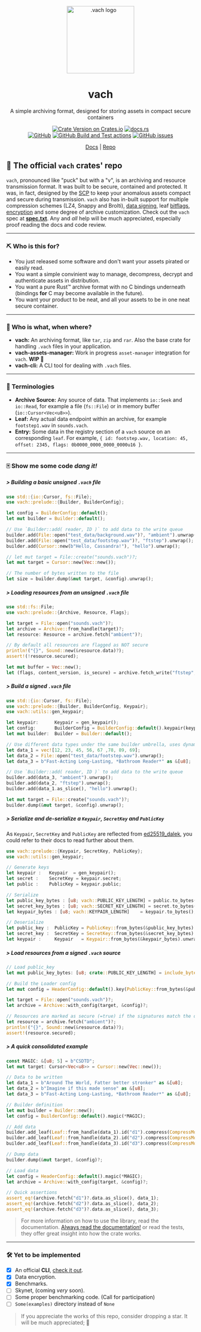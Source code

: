 <p align="center">
  <img src="https://raw.githubusercontent.com/zeskeertwee/virtfs-rs/main/media/logo.png" alt=".vach logo" width="180" height="180">
</p>
<h1 align=center>
  <strong>vach</strong>
</h1>
<p align=center> A simple archiving format, designed for storing assets in compact secure containers </p>

<p align=center>
  <a href="https://crates.io/crates/vach"><img alt="Crate Version on Crates.io" src="https://img.shields.io/crates/v/vach?style=flat-square"></a>
  <a href="https://docs.rs/vach"><img alt="docs.rs" src="https://img.shields.io/docsrs/vach?style=flat-square"></a>
  <br/>
  <a href="https://github.com/zeskeertwee/virtfs-rs/blob/main/LICENSE"><img alt="GitHub" src="https://img.shields.io/github/license/zeskeertwee/vach?style=flat-square"></a>
  <a href="https://github.com/zeskeertwee/vach/actions/workflows/tests.yml"><img alt="GitHub Build and Test actions" src="https://github.com/zeskeertwee/vach/actions/workflows/tests.yml/badge.svg"></a>
  <a href="https://github.com/zeskeertwee/virtfs-rs/issues"><img alt="GitHub issues" src="https://img.shields.io/github/issues-raw/zeskeertwee/virtfs-rs?style=flat-square"></a>
</p>
<p align=center>
 <a href="https://docs.rs/vach">Docs</a> | <a href="https://github.com/zeskeertwee/virtfs-rs">Repo</a>
</p>

## 👔 The official `vach` crates' repo

`vach`, pronounced like "puck" but with a "v", is an archiving and resource transmission format. It was built to be secure, contained and protected. It was, in fact, designed by the [SCP](https://en.wikipedia.org/wiki/SCP_Foundation) to keep your anomalous assets compact and secure during transmission. `vach` also has in-built support for multiple compression schemes (LZ4, Snappy and Brolti), [data signing](https://github.com/dalek-cryptography/ed25519-dalek), leaf [bitflags](https://docs.rs/vach/latest/vach/archive/struct.Flags.html), [encryption](https://docs.rs/aes-gcm/latest/aes_gcm/) and some degree of archive customization. Check out the `vach` spec at **[spec.txt](https://github.com/zeskeertwee/virtfs-rs/blob/main/spec/main.txt)**. Any and *all* help will be much appreciated, especially proof reading the docs and code review.

---

### ⛏ Who is this for?

- You just released some software and don't want your assets pirated or easily read.
- You want a simple convinient way to manage, decompress, decrypt and authenticate assets in distribution.
- You want a pure Rust™️ archive format with no C bindings underneath (bindings **for** C may become available in the future).
- You want your product to be neat, and all your assets to be in one neat  secure container.

---

### 🤷 Who is what, when where?

- **vach:** An archiving format, like `tar`, `zip` and `rar`.  Also the base crate for handling `.vach` files in your application.
- **vach-assets-manager:** Work in progress `asset-manager` integration for `vach`. **WIP 🚧**
- **vach-cli:** A CLI tool for dealing with `.vach` files.

---

### 👄 Terminologies

- **Archive Source:** Any source of data. That implements `io::Seek` and `io::Read`, for example a file (`fs::File`) or in memory buffer (`io::Cursor<Vec<u8>>`).
- **Leaf:** Any actual data endpoint within an archive, for example `footstep1.wav` in `sounds.vach`.
- **Entry:** Some data in the registry section of a `vach` source on an corresponding `leaf`. For example, `{ id: footstep.wav, location: 45, offset: 2345, flags: 0b0000_0000_0000_0000u16 }`.

---

### 🀄 Show me some code _dang it!_

##### > Building a basic unsigned `.vach` file

```rust
use std::{io::Cursor, fs::File};
use vach::prelude::{Builder, BuilderConfig};

let config = BuilderConfig::default();
let mut builder = Builder::default();

// Use `Builder::add( reader, ID )` to add data to the write queue
builder.add(File::open("test_data/background.wav")?, "ambient").unwrap();
builder.add(File::open("test_data/footstep.wav")?, "ftstep").unwrap();
builder.add(Cursor::new(b"Hello, Cassandra!"), "hello").unwrap();

// let mut target = File::create("sounds.vach")?;
let mut target = Cursor::new(Vec::new());

// The number of bytes written to the file
let size = builder.dump(&mut target, &config).unwrap();
```

##### > Loading resources from an unsigned `.vach` file

```rust
use std::fs::File;
use vach::prelude::{Archive, Resource, Flags};

let target = File::open("sounds.vach")?;
let archive = Archive::from_handle(target)?;
let resource: Resource = archive.fetch("ambient")?;

// By default all resources are flagged as NOT secure
println!("{}", Sound::new(&resource.data)?);
assert!(!resource.secured);

let mut buffer = Vec::new();
let (flags, content_version, is_secure) = archive.fetch_write("ftstep", &mut buffer)?;
```

##### > Build a signed `.vach` file

```rust
use std::{io::Cursor, fs::File};
use vach::prelude::{Builder, BuilderConfig, Keypair};
use vach::utils::gen_keypair;

let keypair:      Keypair = gen_keypair();
let config:       BuilderConfig = BuilderConfig::default().keypair(keypair);
let mut builder:  Builder = Builder::default();

// Use different data types under the same builder umbrella, uses dynamic dispatch
let data_1 = vec![12, 23, 45, 56, 67 ,78, 89, 69];
let data_2 = File::open("test_data/footstep.wav").unwrap();
let data_3 = b"Fast-Acting Long-Lasting, *Bathroom Reader*" as &[u8];

// Use `Builder::add( reader, ID )` to add data to the write queue
builder.add(data_3, "ambient").unwrap();
builder.add(data_2, "ftstep").unwrap();
builder.add(data_1.as_slice(), "hello").unwrap();

let mut target = File::create("sounds.vach")?;
builder.dump(&mut target, &config).unwrap();
```

##### > Serialize and de-serialize a `Keypair`, `SecretKey` and `PublicKey`

As `Keypair`, `SecretKey` and `PublicKey` are reflected from [ed25519_dalek](https://docs.rs/ed25519-dalek/latest/ed25519_dalek/), you could refer to their docs to read further about them.

```rust
use vach::prelude::{Keypair, SecretKey, PublicKey};
use vach::utils::gen_keypair;

// Generate keys
let keypair :   Keypair  = gen_keypair();
let secret :    SecretKey = keypair.secret;
let public :    PublicKey = keypair.public;

// Serialize
let public_key_bytes : [u8; vach::PUBLIC_KEY_LENGTH] = public.to_bytes();
let secret_key_bytes : [u8; vach::SECRET_KEY_LENGTH] = secret.to_bytes();
let keypair_bytes : [u8; vach::KEYPAIR_LENGTH]    = keypair.to_bytes();

// Deserialize
let public_key :  PublicKey = PublicKey::from_bytes(&public_key_bytes).unwrap();
let secret_key :  SecretKey = SecretKey::from_bytes(&secret_key_bytes).unwrap();
let keypair :     Keypair   = Keypair::from_bytes(&keypair_bytes).unwrap();
```

##### > Load resources from a signed `.vach` source

```rust
// Load public_key
let mut public_key_bytes: [u8; crate::PUBLIC_KEY_LENGTH] = include_bytes!(PUBLIC_KEY);

// Build the Loader config
let mut config = HeaderConfig::default().key(PublicKey::from_bytes(&public_key_bytes)?);

let target = File::open("sounds.vach")?;
let archive = Archive::with_config(target, &config)?;

// Resources are marked as secure (=true) if the signatures match the data
let resource = archive.fetch("ambient")?;
println!("{}", Sound::new(&resource.data)?);
assert!(resource.secured);
```

##### > A quick consolidated example

```rust
const MAGIC: &[u8; 5] = b"CSDTD";
let mut target: Cursor<Vec<u8>> = Cursor::new(Vec::new());

// Data to be written
let data_1 = b"Around The World, Fatter better stronker" as &[u8];
let data_2 = b"Imagine if this made sense" as &[u8];
let data_3 = b"Fast-Acting Long-Lasting, *Bathroom Reader*" as &[u8];

// Builder definition
let mut builder = Builder::new();
let config = BuilderConfig::default().magic(*MAGIC);

// Add data
builder.add_leaf(Leaf::from_handle(data_1).id("d1").compress(CompressMode::Always))?;
builder.add_leaf(Leaf::from_handle(data_2).id("d2").compress(CompressMode::Never))?;
builder.add_leaf(Leaf::from_handle(data_3).id("d3").compress(CompressMode::Detect))?;

// Dump data
builder.dump(&mut target, &config)?;

// Load data
let config = HeaderConfig::default().magic(*MAGIC);
let archive = Archive::with_config(target, &config)?;

// Quick assertions
assert_eq!(archive.fetch("d1")?.data.as_slice(), data_1);
assert_eq!(archive.fetch("d2")?.data.as_slice(), data_2);
assert_eq!(archive.fetch("d3")?.data.as_slice(), data_3);
```

> For more information on how to use the library, read the documentation. [Always read the documentation!](https://youtu.be/TUE_HSgQiG0?t=91) or read the tests, they offer great insight into how the crate works.

---

### 🛠 Yet to be implemented

- [x] An official **CLI**, [check it out](https://crates.io/crates/vach-cli).
- [x] Data encryption.
- [x] Benchmarks.
- [ ] Skynet, (coming _very_ soon).
- [ ] Some proper benchmarking code. (Call for participation)
- [ ] `Some(examples)` directory instead of `None`

> If you appreciate the works of this repo, consider dropping a star. It will be much appreciated; 🌟
